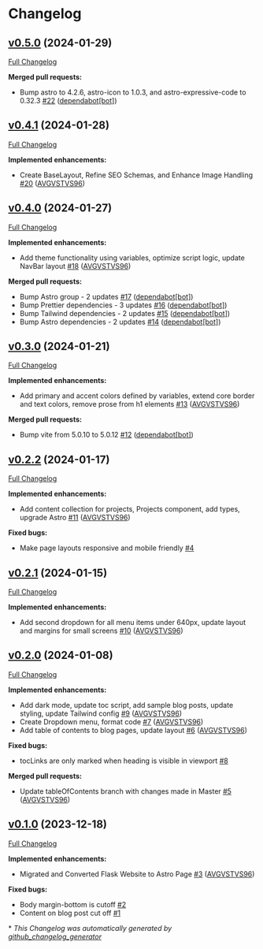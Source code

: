 # Changelog

## [v0.5.0](https://github.com/avgvstvs96/astroSite/tree/v0.5.0) (2024-01-29)

[Full Changelog](https://github.com/avgvstvs96/astroSite/compare/v0.4.1...v0.5.0)

**Merged pull requests:**

- Bump astro to 4.2.6, astro-icon to 1.0.3, and astro-expressive-code to 0.32.3 [\#22](https://github.com/AVGVSTVS96/astroSite/pull/22) ([dependabot[bot]](https://github.com/apps/dependabot))

## [v0.4.1](https://github.com/avgvstvs96/astroSite/tree/v0.4.1) (2024-01-28)

[Full Changelog](https://github.com/avgvstvs96/astroSite/compare/v0.4.0...v0.4.1)

**Implemented enhancements:**

- Create BaseLayout, Refine SEO Schemas, and Enhance Image Handling [\#20](https://github.com/AVGVSTVS96/astroSite/pull/20) ([AVGVSTVS96](https://github.com/AVGVSTVS96))

## [v0.4.0](https://github.com/avgvstvs96/astroSite/tree/v0.4.0) (2024-01-27)

[Full Changelog](https://github.com/avgvstvs96/astroSite/compare/v0.3.0...v0.4.0)

**Implemented enhancements:**

- Add theme functionality using variables, optimize script logic, update NavBar layout [\#18](https://github.com/AVGVSTVS96/astroSite/pull/18) ([AVGVSTVS96](https://github.com/AVGVSTVS96))

**Merged pull requests:**

- Bump Astro group - 2 updates [\#17](https://github.com/AVGVSTVS96/astroSite/pull/17) ([dependabot[bot]](https://github.com/apps/dependabot))
- Bump Prettier dependencies - 3 updates [\#16](https://github.com/AVGVSTVS96/astroSite/pull/16) ([dependabot[bot]](https://github.com/apps/dependabot))
- Bump Tailwind dependencies - 2 updates [\#15](https://github.com/AVGVSTVS96/astroSite/pull/15) ([dependabot[bot]](https://github.com/apps/dependabot))
- Bump Astro  dependencies - 2 updates [\#14](https://github.com/AVGVSTVS96/astroSite/pull/14) ([dependabot[bot]](https://github.com/apps/dependabot))

## [v0.3.0](https://github.com/avgvstvs96/astroSite/tree/v0.3.0) (2024-01-21)

[Full Changelog](https://github.com/avgvstvs96/astroSite/compare/v0.2.2...v0.3.0)

**Implemented enhancements:**

- Add primary and accent colors defined by variables, extend core border and text colors, remove prose from h1 elements [\#13](https://github.com/AVGVSTVS96/astroSite/pull/13) ([AVGVSTVS96](https://github.com/AVGVSTVS96))

**Merged pull requests:**

- Bump vite from 5.0.10 to 5.0.12 [\#12](https://github.com/AVGVSTVS96/astroSite/pull/12) ([dependabot[bot]](https://github.com/apps/dependabot))

## [v0.2.2](https://github.com/avgvstvs96/astroSite/tree/v0.2.2) (2024-01-17)

[Full Changelog](https://github.com/avgvstvs96/astroSite/compare/v0.2.1...v0.2.2)

**Implemented enhancements:**

- Add content collection for projects, Projects component, add types, upgrade Astro [\#11](https://github.com/AVGVSTVS96/astroSite/pull/11) ([AVGVSTVS96](https://github.com/AVGVSTVS96))

**Fixed bugs:**

- Make page layouts responsive and mobile friendly [\#4](https://github.com/AVGVSTVS96/astroSite/issues/4)

## [v0.2.1](https://github.com/avgvstvs96/astroSite/tree/v0.2.1) (2024-01-15)

[Full Changelog](https://github.com/avgvstvs96/astroSite/compare/v0.2.0...v0.2.1)

**Implemented enhancements:**

- Add second dropdown for all menu items under 640px, update layout and margins for small screens  [\#10](https://github.com/AVGVSTVS96/astroSite/pull/10) ([AVGVSTVS96](https://github.com/AVGVSTVS96))

## [v0.2.0](https://github.com/avgvstvs96/astroSite/tree/v0.2.0) (2024-01-08)

[Full Changelog](https://github.com/avgvstvs96/astroSite/compare/v0.1.0...v0.2.0)

**Implemented enhancements:**

- Add dark mode, update toc script, add sample blog posts, update styling, update Tailwind config [\#9](https://github.com/AVGVSTVS96/astroSite/pull/9) ([AVGVSTVS96](https://github.com/AVGVSTVS96))
- Create Dropdown menu, format code [\#7](https://github.com/AVGVSTVS96/astroSite/pull/7) ([AVGVSTVS96](https://github.com/AVGVSTVS96))
- Add table of contents to blog pages, update layout [\#6](https://github.com/AVGVSTVS96/astroSite/pull/6) ([AVGVSTVS96](https://github.com/AVGVSTVS96))

**Fixed bugs:**

- tocLinks are only marked when heading is visible in viewport [\#8](https://github.com/AVGVSTVS96/astroSite/issues/8)

**Merged pull requests:**

- Update tableOfContents branch with changes made in Master [\#5](https://github.com/AVGVSTVS96/astroSite/pull/5) ([AVGVSTVS96](https://github.com/AVGVSTVS96))

## [v0.1.0](https://github.com/avgvstvs96/astroSite/tree/v0.1.0) (2023-12-18)

[Full Changelog](https://github.com/avgvstvs96/astroSite/compare/e5477dc6cf4d0b5440856c44e768f9cbf5e7ecbf...v0.1.0)

**Implemented enhancements:**

- Migrated and Converted Flask Website to Astro Page [\#3](https://github.com/AVGVSTVS96/astroSite/pull/3) ([AVGVSTVS96](https://github.com/AVGVSTVS96))

**Fixed bugs:**

- Body margin-bottom is cutoff [\#2](https://github.com/AVGVSTVS96/astroSite/issues/2)
- Content on blog post cut off [\#1](https://github.com/AVGVSTVS96/astroSite/issues/1)



\* *This Changelog was automatically generated by [github_changelog_generator](https://github.com/github-changelog-generator/github-changelog-generator)*
